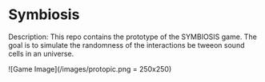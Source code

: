 # Symbiosis

Description: This repo contains the prototype of the SYMBIOSIS game. The goal is to simulate the randomness of the interactions be tweeon sound cells in an universe. 

![Game Image](/images/protopic.png = 250x250)

